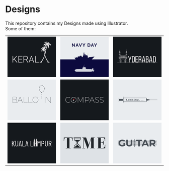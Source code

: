 # Designs
This repository contains my Designs made using Illustrator.<br>
Some of them:<br>
<table>
<tr><td><img src="./2020-12/png/25.12.2020.png"></td><td><img src="./2020-12/png/04.12.2020.png"></td><td><img src="./2020-12/png/20.12.2020.png"></td></tr>
<tr><td><img src="./2020-11/png/22.11.2020.png"></td><td><img src="./2020-12/png/12.12.2020.png"></td><td><img src="./2020-11/png/30.11.2020.png"></td></tr>
<tr><td><img src="./2020-12/png/29.12.2020.png"></td><td><img src="./2020-11/png/16.11.2020.png"></td><td><img src="./2020-12/png/02.12.2020.png"></td></tr>
</table>
